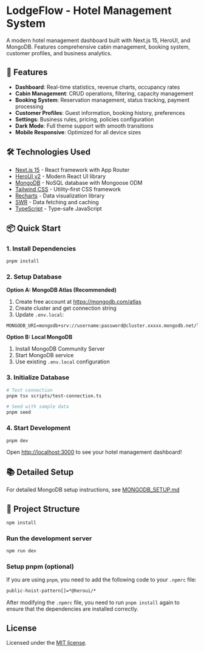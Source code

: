 # LodgeFlow - Hotel Management System

A modern hotel management dashboard built with Next.js 15, HeroUI, and MongoDB. Features comprehensive cabin management, booking system, customer profiles, and business analytics.

## 🚀 Features

- **Dashboard**: Real-time statistics, revenue charts, occupancy rates
- **Cabin Management**: CRUD operations, filtering, capacity management
- **Booking System**: Reservation management, status tracking, payment processing
- **Customer Profiles**: Guest information, booking history, preferences
- **Settings**: Business rules, pricing, policies configuration
- **Dark Mode**: Full theme support with smooth transitions
- **Mobile Responsive**: Optimized for all device sizes

## 🛠 Technologies Used

- [Next.js 15](https://nextjs.org/) - React framework with App Router
- [HeroUI v2](https://heroui.com/) - Modern React UI library
- [MongoDB](https://mongodb.com/) - NoSQL database with Mongoose ODM
- [Tailwind CSS](https://tailwindcss.com/) - Utility-first CSS framework
- [Recharts](https://recharts.org/) - Data visualization library
- [SWR](https://swr.vercel.app/) - Data fetching and caching
- [TypeScript](https://www.typescriptlang.org/) - Type-safe JavaScript

## 📦 Quick Start

### 1. Install Dependencies

```bash
pnpm install
```

### 2. Setup Database

**Option A: MongoDB Atlas (Recommended)**

1. Create free account at https://mongodb.com/atlas
2. Create cluster and get connection string
3. Update `.env.local`:

```env
MONGODB_URI=mongodb+srv://username:password@cluster.xxxxx.mongodb.net/lodgeflow
```

**Option B: Local MongoDB**

1. Install MongoDB Community Server
2. Start MongoDB service
3. Use existing `.env.local` configuration

### 3. Initialize Database

```bash
# Test connection
pnpm tsx scripts/test-connection.ts

# Seed with sample data
pnpm seed
```

### 4. Start Development

```bash
pnpm dev
```

Open [http://localhost:3000](http://localhost:3000) to see your hotel management dashboard!

## 📚 Detailed Setup

For detailed MongoDB setup instructions, see [MONGODB_SETUP.md](./MONGODB_SETUP.md)

## 🎯 Project Structure

```bash
npm install
```

### Run the development server

```bash
npm run dev
```

### Setup pnpm (optional)

If you are using `pnpm`, you need to add the following code to your `.npmrc` file:

```bash
public-hoist-pattern[]=*@heroui/*
```

After modifying the `.npmrc` file, you need to run `pnpm install` again to ensure that the dependencies are installed correctly.

## License

Licensed under the [MIT license](https://github.com/heroui-inc/next-app-template/blob/main/LICENSE).
